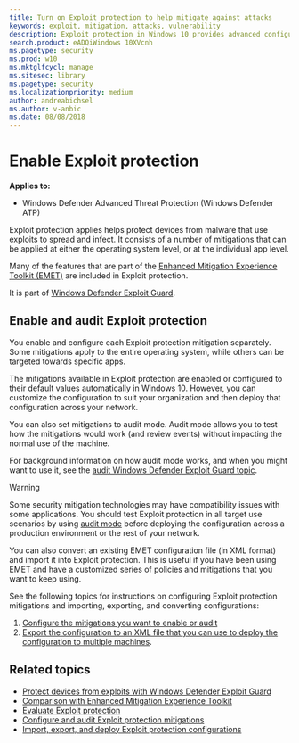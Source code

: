 ```yaml
---
title: Turn on Exploit protection to help mitigate against attacks
keywords: exploit, mitigation, attacks, vulnerability
description: Exploit protection in Windows 10 provides advanced configuration over the settings offered in EMET.
search.product: eADQiWindows 10XVcnh
ms.pagetype: security
ms.prod: w10
ms.mktglfcycl: manage
ms.sitesec: library
ms.pagetype: security
ms.localizationpriority: medium
author: andreabichsel
ms.author: v-anbic
ms.date: 08/08/2018
---
```




# Enable Exploit protection


**Applies to:**

- Windows Defender Advanced Threat Protection (Windows Defender ATP)















Exploit protection applies helps protect devices from malware that use exploits to spread and infect. It consists of a number of mitigations that can be applied at either the operating system level, or at the individual app level.

Many of the features that are part of the [Enhanced Mitigation Experience Toolkit (EMET)](https://technet.microsoft.com/security/jj653751) are included in Exploit protection. 

It is part of [Windows Defender Exploit Guard](windows-defender-exploit-guard.md).



## Enable and audit Exploit protection

You enable and configure each Exploit protection mitigation separately. Some mitigations apply to the entire operating system, while others can be targeted towards specific apps. 

The mitigations available in Exploit protection are enabled or configured to their default values automatically in Windows 10. However, you can customize the configuration to suit your organization and then deploy that configuration across your network. 

You can also set mitigations to audit mode. Audit mode allows you to test how the mitigations would work (and review events) without impacting the normal use of the machine.

For background information on how audit mode works, and when you might want to use it, see the [audit Windows Defender Exploit Guard topic](audit-windows-defender-exploit-guard.md).

>[!WARNING] 
>Some security mitigation technologies may have compatibility issues with some applications. You should test Exploit protection in all target use scenarios by using [audit mode](audit-windows-defender-exploit-guard.md) before deploying the configuration across a production environment or the rest of your network.

You can also convert an existing EMET configuration file (in XML format) and import it into Exploit protection. This is useful if you have been using EMET and have a customized series of policies and mitigations that you want to keep using.

See the following topics for instructions on configuring Exploit protection mitigations and importing, exporting, and converting configurations:

1. [Configure the mitigations you want to enable or audit](customize-exploit-protection.md)
2. [Export the configuration to an XML file that you can use to deploy the configuration to multiple machines](import-export-exploit-protection-emet-xml.md).


## Related topics

- [Protect devices from exploits with Windows Defender Exploit Guard](exploit-protection-exploit-guard.md)
- [Comparison with Enhanced Mitigation Experience Toolkit](emet-exploit-protection-exploit-guard.md)
- [Evaluate Exploit protection](evaluate-exploit-protection.md)
- [Configure and audit Exploit protection mitigations](customize-exploit-protection.md)
- [Import, export, and deploy Exploit protection configurations](import-export-exploit-protection-emet-xml.md)



